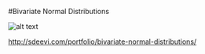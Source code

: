 #Bivariate Normal Distributions

![alt text](http://sdeevi.com/wp-content/uploads/2015/01/CDF_Bi-normal-plots2.png "Bivariate Normal Distribution Visualization")

http://sdeevi.com/portfolio/bivariate-normal-distributions/
